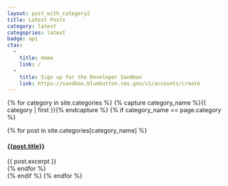 ```yaml
---
layout: post_with_category2
title: Latest Posts
category: latest
categopries: latest
badge: api
ctas:
  -
    title: Home
    link: /
  -
    title: Sign up for the Developer Sandbox
    link: https://sandbox.bluebutton.cms.gov/v1/accounts/create
---
```

<!-- blog/category/latest.html -->
{% for category in site.categories %}
{% capture category_name %}{{ category | first }}{% endcapture %}
    {% if category_name == page.category %}
        <div class="ds-l-col--12 ds-l-sm-col--7 {{ page.badge | slugify }}" id="main" role="main">
            {% for post in site.categories[category_name] %}
                <article class="archive-item">
                <h4><a href="{{ site.baseurl }}{{ post.url }}{% if site.use_dot_html %}.html{% endif %}">{{post.title}}</a></h4>
                {{ post.excerpt }}
                </article>
            {% endfor %}
        </div>
    {% endif %}
{% endfor %}

<!-- blog/category/latest.html:end -->
